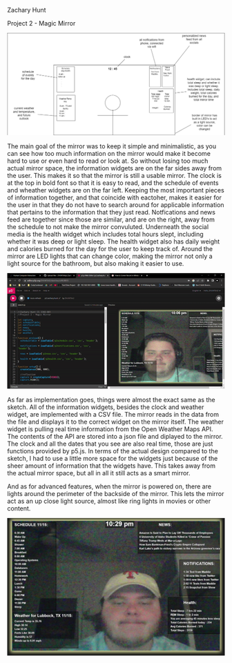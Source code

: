 Zachary Hunt

Project 2 - Magic Mirror

![alt text](https://github.com/ZHUNT64/p2.Zachary.Hunt/blob/main/p2.zachary.hunt.png?raw=true)

The main goal of the mirror was to keep it simple and minimalistic, as you can see how too much information on the mirror would make it become hard to use or even hard to read or look at. So without losing too much actual mirror space, the information widgets are on the far sides away from the user. This makes it so that the mirror is still a usable mirror. The clock is at the top in bold font so that it is easy to read, and the schedule of events and wheather widgets are on the far left. Keeping the most important pieces of information together, and that coincide with eactoher, makes it easier for the user in that they do not have to search around for applicable information that pertains to the information that they just read. Notfications and news feed are together since those are similar, and are on the right, away from the schedule to not make the mirror convuluted. Underneath the social media is the health widget which includes total hours slept, including whether it was deep or light sleep. The health widget also has daily weight and calories burned for the day for the user to keep track of. Around the mirror are LED lights that can change color, making the mirror not only a light source for the bathroom, but also making it easier to use.

![alt text](https://github.com/ZHUNT64/p2.Zachary.Hunt/blob/main/p2.zachary.hunt.gif?raw=true)

As far as implementation goes, things were almost the exact same as the sketch. All of the information widgets, besides the clock and weather widget, are implemented with a CSV file. The mirror reads in the data from the file and displays it to the correct widget on the mirror itself. The weather widget is pulling real time information from the Open Weather Maps API. The contents of the API are stored into a json file and diplayed to the mirror. The clock and all the dates that you see are also real time, those are just functions provided by p5.js. In terms of the actual design compared to the sketch, I had to use a little more space for the widgets just because of the sheer amount of information that the widgets have. This takes away from the actual mirror space, but all in all it still acts as a smart mirror.

And as for advanced features, when the mirror is powered on, there are lights around the perimeter of the backside of the mirror. This lets the mirror act as an up close light source, almost like ring lights in movies or other content.

![alt text](https://github.com/ZHUNT64/p2.Zachary.Hunt/blob/main/screenshot.jpg?raw=true)
